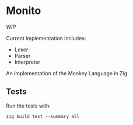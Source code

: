 # Monito

_WIP_

Current implementation includes:

- Lexer
- Parser
- Interpreter

An implementation of the Monkey Language in Zig

## Tests

Run the tests with:

```shell
zig build test --summary all
```
